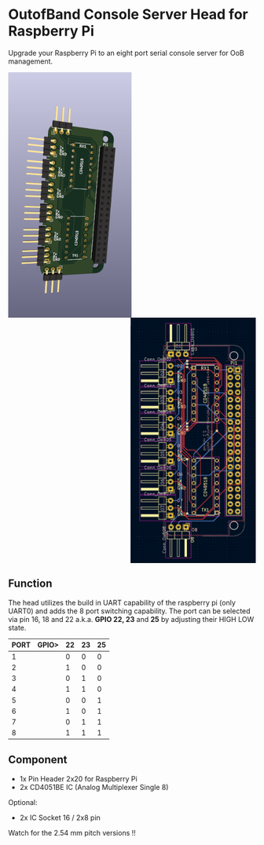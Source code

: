 # OutofBand Console Server Head for Raspberry Pi

Upgrade your Raspberry Pi to an eight port serial console server for OoB management.

<img src="OoB-Console-Head.png" align="left" height="500"> <img src="OoB-Console-Head_mech.png" align="right" height="500"> 
<br clear="left"/>
<br clear="right"/>


## Function
The head utilizes the build in UART capability of the raspberry pi (only UART0) and adds the 8 port switching capability. 
The port can be selected via pin 16, 18 and 22 a.k.a. **GPIO 22, 23** and **25** by adjusting their HIGH LOW state.

| PORT |GPIO>  | 22 | 23 | 25 |
|--|--| -- | -- | -- |
| 1 |  | 0 | 0 | 0 |
| 2 |  | 1 | 0 | 0 |
| 3 |  | 0 | 1 | 0 |
| 4 |  | 1 | 1 | 0 |
| 5 |  | 0 | 0 | 1 |
| 6 |  | 1 | 0 | 1 |
| 7 |  | 0 | 1 | 1 |
| 8 |  | 1 | 1 | 1 |

## Component
- 1x Pin Header 2x20 for Raspberry Pi
- 2x CD4051BE IC (Analog Multiplexer Single 8)

Optional: 
- 2x IC Socket 16 / 2x8 pin

Watch for the 2.54 mm pitch versions !!

